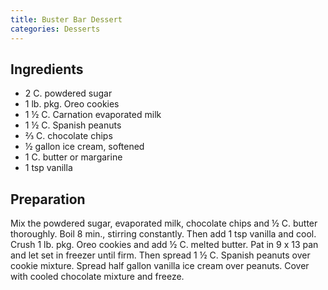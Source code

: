 ```yaml
---
title: Buster Bar Dessert
categories: Desserts
---
```


## Ingredients

- 2 C. powdered sugar
- 1 lb. pkg. Oreo cookies
- 1 ½ C. Carnation evaporated milk
- 1 ½ C. Spanish peanuts
- ⅔ C. chocolate chips
- ½ gallon ice cream, softened
- 1 C. butter or margarine
- 1 tsp vanilla

## Preparation

Mix the powdered sugar, evaporated milk, chocolate chips and ½ C. butter thoroughly.  Boil 8 min., stirring constantly.  Then add 1 tsp vanilla and cool.  Crush 1 lb. pkg. Oreo cookies and add ½ C. melted butter.  Pat in 9 x 13 pan and let set in freezer until firm.  Then spread 1 ½ C. Spanish peanuts over cookie mixture.  Spread half gallon vanilla ice cream over peanuts.  Cover with cooled chocolate mixture and freeze.

